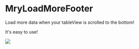# MryLoadMoreFooter
Load more data when your tableView is scrolled to the bottom!


It's easy to use!


![](https://github.com/mryun11/MryLoadMoreFooter/pics/BFF9BAFB-7FD1-48D6-997D-69DBBECAE059.png)  
